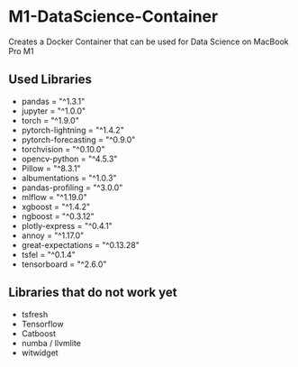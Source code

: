 # M1-DataScience-Container
Creates a Docker Container that can be used for Data Science on MacBook Pro M1

## Used Libraries
* pandas = "^1.3.1"
* jupyter = "^1.0.0"
* torch = "^1.9.0"
* pytorch-lightning = "^1.4.2"
* pytorch-forecasting = "^0.9.0"
* torchvision = "^0.10.0"
* opencv-python = "^4.5.3"
* Pillow = "^8.3.1"
* albumentations = "^1.0.3"
* pandas-profiling = "^3.0.0"
* mlflow = "^1.19.0"
* xgboost = "^1.4.2"
* ngboost = "^0.3.12"
* plotly-express = "^0.4.1"
* annoy = "^1.17.0"
* great-expectations = "^0.13.28"
* tsfel = "^0.1.4"
* tensorboard = "^2.6.0"

## Libraries that do not work yet
* tsfresh
* Tensorflow
* Catboost
* numba / llvmlite
* witwidget
